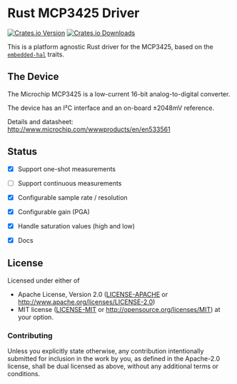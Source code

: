 # Rust MCP3425 Driver

[![Crates.io Version][crates-io-badge]][crates-io]
[![Crates.io Downloads][crates-io-download-badge]][crates-io-download]

This is a platform agnostic Rust driver for the MCP3425, based on the
[`embedded-hal`](https://github.com/japaric/embedded-hal) traits.


## The Device

The Microchip MCP3425 is a low-current 16-bit analog-to-digital converter.

The device has an I²C interface and an on-board ±2048mV reference.

Details and datasheet: http://www.microchip.com/wwwproducts/en/en533561


## Status

- [x] Support one-shot measurements
- [ ] Support continuous measurements
- [x] Configurable sample rate / resolution
- [x] Configurable gain (PGA)
- [x] Handle saturation values (high and low)
- [x] Docs


## License

Licensed under either of

 * Apache License, Version 2.0 ([LICENSE-APACHE](LICENSE-APACHE) or
   http://www.apache.org/licenses/LICENSE-2.0)
 * MIT license ([LICENSE-MIT](LICENSE-MIT) or
   http://opensource.org/licenses/MIT) at your option.


### Contributing

Unless you explicitly state otherwise, any contribution intentionally submitted
for inclusion in the work by you, as defined in the Apache-2.0 license, shall
be dual licensed as above, without any additional terms or conditions.


<!-- Badges -->
[crates-io]: https://crates.io/crates/mcp3425
[crates-io-badge]: https://img.shields.io/crates/v/mcp3425.svg?maxAge=3600
[crates-io-download]: https://crates.io/crates/mcp3425
[crates-io-download-badge]: https://img.shields.io/crates/d/mcp3425.svg?maxAge=3600
